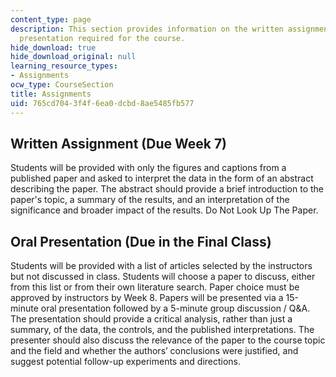 ```yaml
---
content_type: page
description: This section provides information on the written assignment and oral
  presentation required for the course.
hide_download: true
hide_download_original: null
learning_resource_types:
- Assignments
ocw_type: CourseSection
title: Assignments
uid: 765cd704-3f4f-6ea0-dcbd-8ae5485fb577
---
```


Written Assignment (Due Week 7)
-------------------------------

Students will be provided with only the figures and captions from a published paper and asked to interpret the data in the form of an abstract describing the paper. The abstract should provide a brief introduction to the paper's topic, a summary of the results, and an interpretation of the significance and broader impact of the results. Do Not Look Up The Paper.

Oral Presentation (Due in the Final Class)
------------------------------------------

Students will be provided with a list of articles selected by the instructors but not discussed in class. Students will choose a paper to discuss, either from this list or from their own literature search. Paper choice must be approved by instructors by Week 8. Papers will be presented via a 15-minute oral presentation followed by a 5-minute group discussion / Q&A. The presentation should provide a critical analysis, rather than just a summary, of the data, the controls, and the published interpretations. The presenter should also discuss the relevance of the paper to the course topic and the field and whether the authors’ conclusions were justified, and suggest potential follow-up experiments and directions.